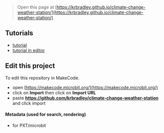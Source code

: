 
> Open this page at [https://krbradley.github.io/climate-change-weather-station/](https://krbradley.github.io/climate-change-weather-station/)

## Tutorials

* [tutorial](/climate-change-weather-station/tutorial)
* [tutorial in editor](https://makecode.microbit.org/#tutorial:github:krbradley/climate-change-weather-station/)



## Edit this project

To edit this repository in MakeCode.

* open [https://makecode.microbit.org/](https://makecode.microbit.org/)
* click on **Import** then click on **Import URL**
* paste **https://github.com/krbradley/climate-change-weather-station** and click import

#### Metadata (used for search, rendering)

* for PXT/microbit
<script src="https://makecode.com/gh-pages-embed.js"></script><script>makeCodeRender("{{ site.makecode.home_url }}", "{{ site.github.owner_name }}/{{ site.github.repository_name }}");</script>
